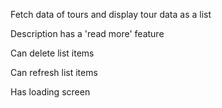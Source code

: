 Fetch data of tours and display tour data as a list

Description has a 'read more' feature

Can delete list items

Can refresh list items

Has loading screen